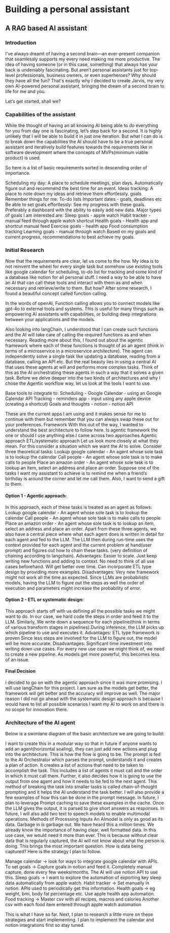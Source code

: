 # Building a personal assistant 
## A RAG based AI assistant
### Introduction
I've always dreamt of having a second brain—an ever-present companion that seamlessly supports my every need making me more productive. The idea of having someone (or in this case, something) that always has your back is undeniably fascinating. But aren’t personal assistants just for top-level professionals, business owners, or even superheroes? Why should they have all the fun? That's exactly why I decided to create Jarvis, my very own AI-powered personal assistant, bringing the dream of a second brain to life for me and you.

Let’s get started, shall we?

### Capabilities of the assistant
While the thought of having an all knowing AI being able to do everything for you from day one is fascinating, let’s step back for a second. It is highly unlikely that I will be able to build it in just one iteration. But what I can do is to break down the capabilities the AI should have to be a true personal assistant and iteratively build features towards the requirements like in software development where the concepts of MVPs(minimum viable product) is used.

So here is a list of basic requirements sorted in descending order of importance.

Scheduling my day: 
A place to schedule meetings, plan days.
Automatically figure out and recommend the best time for an event.
Ideas tracking:
A place to note down my ideas and retrieve them effortlessly.
goals
Remember things for me:
To-do lists
Important dates - goals, deadlines etc
Be able to set goals effortlessly:
See my progress with these goals. Preferably a dashboard with the ability to easily add new data. Major types of goals I am interested are:
Sleep goals - apple watch
Habit tracker - manual feed through apple watch shortcut
Health goals - Health app and shortcut manual feed
Exercise goals - health app
Food consumption tracking
Learning goals - manual through watch
Based on my goals and current progress, recommendations to best achieve my goals.


### Initial Research
Now that the requirements are clear, let us come to the how. My idea is to not reinvent the wheel for every single task but somehow use existing tools like google calendar for scheduling, to-do list for tracking and some kind of a database like notion for all personal stuff. I need a way to be able to have an AI that can call these tools and interact with them as and when necessary and retrieve/write to them. But how? After some research, I found a beautiful concept called function calling. 

In the words of openAI, Function calling allows you to connect models like gpt-4o to external tools and systems. This is useful for many things such as empowering AI assistants with capabilities, or building deep integrations between your applications and the models. 

Also looking into langChain, I understood that I can create such functions and the AI will take care of calling the required functions as and when necessary. Reading more about this, I found out about the agentic framework where each of these functions is thought of as an agent (think in terms of a microservice in a microservice architecture). The agent can independently solve a single task like updating a database, reading from a database, calling an API etc. But the real beauty lies in using a central AI that uses these agents at will and performs more complex tasks. Think of this as the AI orchestrating these agents in such a way that it solves a given task. Before we delve deeper into the two kinds of architectures and why I chose the Agentic workflow way, let us look at the tools I want to use.

Base tools to integrate to:
Scheduling - Google Calendar - using an Google Calendar API
Tracking - reminders app - input using any apple device (creating a shortcut)
Goals and thoughts - notion - notion API

These are the current apps I am using and it makes sense for me to continue with them but remember that you can always swap these out for your preferences.
Framework
With this out of the way, I wanted to understand the best architecture to follow here. Is agentic framework the one or should I use anything else.I came across two approaches
Agentic approach
ETL/systematic approach
Let us look more closely at what they mean. For this consider a situation which we want the AI to solve. Consider three theoretical tasks:
Lookup google calendar - An agent whose sole task is to lookup the calendar
Call people - An agent whose sole task is to make calls to people
Place an amazon order - An agent whose sole task is to lookup an item, select an address and place an order.
Suppose one of the tasks I want my assistant to achieve is to remind me when a friend’s birthday is around the corner and let me call them. Also, I want to send a gift to them. 
#### Option 1 - Agentic approach:
In this approach, each of these tasks is treated as an agent as follows:
Lookup google calendar - An agent whose sole task is to lookup the calendar
Call people - An agent whose sole task is to make calls to people
Place an amazon order - An agent whose sole task is to lookup an item, select an address and place an order.
 Apart from these three agents, we also have a central piece where what each agent does is written in detail for each agent and fed to the LLM. The LLM then during run-time uses the context provided for each agent and the current problem at hand(user prompt) and figures out how to chain these tasks. (very definition of chaining according to langchain).
Advantages: 
Easier to scale. Just keep writing new functions and adding to context.
No need to think of all use cases beforehand.
Will get better over time.
Can incorporate ETL type design by providing more examples.
Disadvantages:
Very new framework might not work all the time as expected.
Since LLMs are probabilistic models, having the LLM to figure out the steps as well the order of execution and parameters might increase the probability of error.
#### Option 2 - ETL or systematic design:
This approach starts off with us defining all the possible tasks we might want to do. In our case, we hard code the steps in order and feed it to the LLM. Similarly, We write down a sequence for each pipeline(think in terms of various transform stages in pipelines).During inference, the LLM picks up which pipeline to use and executes it.
Advantages:
ETL type framework is proven
Since less steps are involved for the LLM to figure out, the model will be more accurate.
Disadvantages:
Significant time investment into writing down use cases.
For every new use case we might think of, we need to create a new pipeline.
As models get more powerful, this becomes less of an issue.
#### Final Decision
I decided to go on with the agentic approach since it was more promising. I will use langChain for this project. I am sure as the models get better, the framework will get better and the accuracy will improve as well. The major reason I did not go ahead with the systematic design approach is because I would have to list all possible scenarios I want my AI to work on and there is no scope for innovation there.
### Architecture of the AI agent
Below is a swimlane diagram of the basic architecture we are going to build:

I want to create this in a modular way so that in future if anyone wants to add an agent(horizontal scaling), they can just add new actions and plug into the architecture. This is how the flow is going to be. The prompt is fed to the AI Orchestrator which parses the prompt, understands it and creates a plan of action. It creates a list of actions that need to be taken to accomplish the task. This includes a list of agents it must call and the order in which it must call them. Further, it also decides how it is going to use the output from one agent and how it needs to be fed to the next agent. This method of breaking the task into smaller tasks is called chain-of-thought prompting and it helps the AI understand the task better. I will also provide a few examples of how this can be done in the prompt message. In future, I plan to leverage Prompt caching to save these examples in the cache. Once the LLM gives the output, it is parsed to give short answers as responses. In future, I will also add two text to speech models to enable multimodal operations.
Methods of Processing Inputs
An AImodel  is only as good as its data. Garbage in is garbage out. We have heard this a million times. We already know the importance of having clear, well formatted data. In this use case, we would need it more than ever. This is because without clear data that is regularly captured, the AI will not know about what the person is doing. This brings the most important question. How is data being captured? Here is the strategy I plan to follow.

Manage calendar -> look for ways to integrate google calendar with APIs.
To set goals -> Capture goals in notion and feed it. Completely manual capture, done every few weeks/months. The AI will use notion API to use this.
Sleep goals -> I want to explore the automation of exporting key sleep data automatically from apple watch.
Habit tracker -> Set manually in notion. APIs used to periodically get this information.
Health goals -> eg weight, bmi, body fat percentage etc. Use apple health app automation.
Food tracking ->
Master csv with all recipes, macros and calories
Another csv with each food item entered through apple watch automation

This is what I have so far. Next, I plan to research a little more on these strategies and start implementing. I plan to implement the calendar and notion integrations first so stay tuned.

